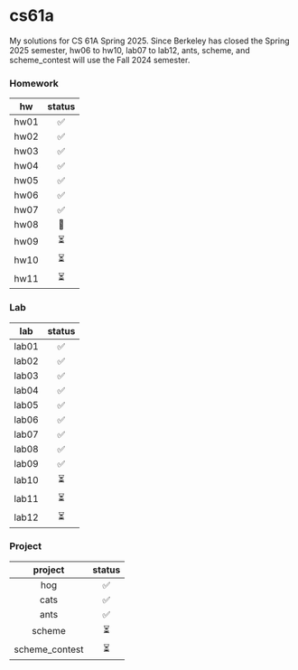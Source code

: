 # cs61a
My solutions for CS 61A Spring 2025.
Since Berkeley has closed the Spring 2025 semester, hw06 to hw10, lab07 to lab12, ants, scheme, and scheme_contest will use the Fall 2024 semester.

### Homework
| hw |status|
|:---:|:---:|
| hw01 | ✅ |
| hw02 | ✅ |
| hw03 | ✅ |
| hw04 | ✅ |
| hw05 | ✅ |
| hw06 | ✅ |
| hw07 | ✅ |
| hw08 | 🔄 |
| hw09 | ⏳ |
| hw10 | ⏳ |
| hw11 | ⏳ |

### Lab
| lab |status|
|:---:|:----:|
| lab01 | ✅ |
| lab02 | ✅ |
| lab03 | ✅ |
| lab04 | ✅ |
| lab05 | ✅ |
| lab06 | ✅ |
| lab07 | ✅ |
| lab08 | ✅ |
| lab09 | ✅ |
| lab10 | ⏳ |
| lab11 | ⏳ |
| lab12 | ⏳ |

### Project
| project |status|
|:----:|:----:|
| hog | ✅ |
| cats | ✅ |
| ants | ✅ |
| scheme | ⏳ |
| scheme_contest | ⏳ |
